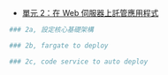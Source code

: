 - [單元 2：在 Web 伺服器上託管應用程式](https://aws.amazon.com/tw/getting-started/hands-on/build-modern-app-fargate-lambda-dynamodb-python/module-two/)

```bash
### 2a, 設定核心基礎架構

### 2b, fargate to deploy

### 2c, code service to auto deploy

```